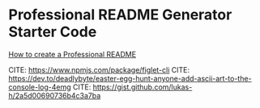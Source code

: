 # Professional README Generator Starter Code

[How to create a Professional README](https://coding-boot-camp.github.io/full-stack/github/professional-readme-guide)

CITE: https://www.npmjs.com/package/figlet-cli
CITE: https://dev.to/deadlybyte/easter-egg-hunt-anyone-add-ascii-art-to-the-console-log-4emg
CITE: https://gist.github.com/lukas-h/2a5d00690736b4c3a7ba 
